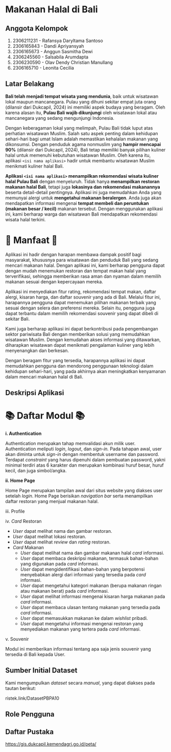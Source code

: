 # Makanan Halal di Bali

## Anggota Kelompok
1. 2306211231 - Rafansya Daryltama Santoso
2. 2306165843 - Dandi Apriyansyah
3. 2306165673 - Anggun Sasmitha Dewi
4. 2306245560 - Salsabila Arumdapta
5. 2306230590 - Olav Dendy Christian Manullang
6. 2306165710 - Leonita Cecilia

## Latar Belakang
**Bali telah menjadi tempat wisata yang mendunia**, baik untuk wisatawan lokal maupun mancanegara. Pulau yang dihuni sekitar empat juta orang (dilansir dari Dukcapil, 2024) ini memiliki aspek budaya yang beragam. Oleh karena alasan itu, **Pulau Bali wajib dikunjungi** oleh wisatawan lokal atau mancanegara yang sedang mengunjungi Indonesia.

Dengan keberagaman lokal yang melimpah, Pulau Bali tidak luput atas perhatian wisatawan Muslim. Salah satu aspek penting dalam kehidupan sehari-hari bagi umat Islam adalah memastikan kehalalan makanan yang dikonsumsi. Dengan penduduk agama nonmuslim yang **hampir mencapai 90%** (dilansir dari Dukcapil, 2024), Bali tetap memiliki banyak pilihan kuliner halal untuk memenuhi kebutuhan wisatawan Muslim. Oleh karena itu, aplikasi `<isi nama aplikasi>` hadir untuk membantu wisatawan Muslim menikmati kuliner halal Bali.

**Aplikasi `<isi nama aplikasi>` menampilkan rekomendasi wisata kuliner halal Pulau Bali** dengan menyeluruh. Tidak hanya **menampilkan restoran makanan halal Bali**, tetapi juga **lokasinya dan rekomendasi makanannya** beserta detail-detail pentingnya. Aplikasi ini juga memudahkan Anda yang memunyai alergi untuk **mengetahui makanan beralergen**. Anda juga akan mendapatkan informasi mengenai **tempat membeli dan peruntukan (makanan besar / kecil)** makanan tersebut. Dengan menggunakan aplikasi ini, kami berharap warga dan wisatawan Bali mendapatkan rekomendasi wisata halal terkini.

# 🥐 Manfaat 🥐
Aplikasi ini hadir dengan harapan membawa dampak positif bagi masyarakat, khususnya para wisatawan dan penduduk Bali yang sedang mencari makanan halal. Dengan aplikasi ini, kami berharap pengguna dapat dengan mudah menemukan restoran dan tempat makan halal yang terverifikasi, sehingga memberikan rasa aman dan nyaman dalam memilih makanan sesuai dengan kepercayaan mereka.

Aplikasi ini menyediakan fitur rating, rekomendasi tempat makan, daftar alergi, kisaran harga, dan daftar souvenir yang ada di Bali. Melalui fitur ini, harapannya pengguna dapat menemukan pilihan makanan terbaik yang sesuai dengan selera dan preferensi mereka. Selain itu, pengguna juga dapat terbantu dalam memilih rekomendasi souvenir yang dapat dibeli di sekitar Bali. 

Kami juga berharap aplikasi ini dapat berkontribusi pada pengembangan sektor pariwisata Bali dengan memberikan solusi yang memudahkan wisatawan Muslim. Dengan kemudahan akses informasi yang ditawarkan, diharapkan wisatawan dapat menikmati pengalaman kuliner yang lebih menyenangkan dan berkesan.

Dengan beragam fitur yang tersedia, harapannya aplikasi ini dapat memudahkan pengguna dan mendorong penggunaan teknologi dalam kehidupan sehari-hari, yang pada akhirnya akan meningkatkan kenyamanan dalam mencari makanan halal di Bali.

## Deskripsi Aplikasi

# 📚 Daftar Modul 📚
**i. Authentication** 

Authentication merupakan tahap memvalidasi akun milik user. Authentication meliputi _login_, _logout_, dan _sign-in._ Pada tahapan awal, user akan diminta untuk _sign-in_ dengan membentuk username dan password. Terdapat _constraint_ yang harus dipenuhi dalam pembuatan password, yakni minimal terdiri atas 6 karakter dan merupakan kombinasi huruf besar, huruf kecil, dan juga simbol/angka.

**ii. Home Page** 

Home Page merupakan tampilan awal dari situs website yang diakses user setelah _login_. Home Page berisikan _navigation bar_ serta menampilkan daftar restoran yang menjual makanan halal.

iii. Profile

iv. *Card* Restoran
- *User* dapat melihat nama dan gambar restoran.
- *User* dapat melihat lokasi restoran.
- *User* dapat melihat *review* dan *rating* restoran.
- *Card* Makanan
  - *User* dapat melihat nama dan gambar makanan halal *card* informasi.
  - *User* dapat membaca deskripsi makanan, termasuk bahan-bahan yang digunakan pada *card* informasi.
  - *User* dapat mengidentifikasi bahan-bahan yang berpotensi menyebabkan alergi dari informasi yang tersedia pada *card* informasi.
  - *User* dapat mengetahui kategori makanan (berupa makanan ringan atau makanan berat) pada *card* informasi.
  - *User* dapat melihat informasi mengenai kisaran harga makanan pada *card* informasi.
  - *User* dapat membaca ulasan tentang makanan yang tersedia pada *card* informasi.
  - *User* dapat memasukkan makanan ke dalam *wishlist* pribadi.
  - *User* dapat mengetahui informasi mengenai restoran yang menyediakan makanan yang tertera pada *card* informasi.

v. Souvenir

Modul ini memberikan informasi tentang apa saja jenis souvenir yang tersedia di Bali kepada User.

## Sumber Initial Dataset
Kami mengumpulkan *dataset* secara *manual*, yang dapat diakses pada tautan berikut:

ristek.link/DatasetPBPA10

## Role Pengguna


## Daftar Pustaka
https://gis.dukcapil.kemendagri.go.id/peta/
